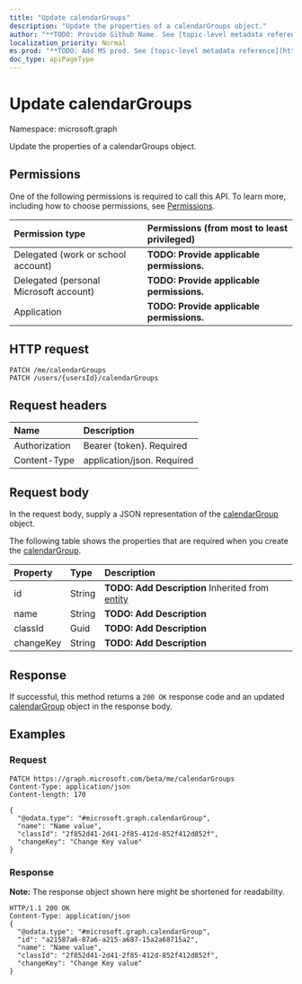```yaml
---
title: "Update calendarGroups"
description: "Update the properties of a calendarGroups object."
author: "**TODO: Provide Github Name. See [topic-level metadata reference](https://msgo.azurewebsites.net/add/document/guidelines/metadata.html#topic-level-metadata)**"
localization_priority: Normal
ms.prod: "**TODO: Add MS prod. See [topic-level metadata reference](https://msgo.azurewebsites.net/add/document/guidelines/metadata.html#topic-level-metadata)**"
doc_type: apiPageType
---
```


# Update calendarGroups

Namespace: microsoft.graph

Update the properties of a calendarGroups object.

## Permissions
One of the following permissions is required to call this API. To learn more, including how to choose permissions, see [Permissions](/concepts/permissions-reference.md).

|Permission type|Permissions (from most to least privileged)|
|:---|:---|
|Delegated (work or school account)|**TODO: Provide applicable permissions.**|
|Delegated (personal Microsoft account)|**TODO: Provide applicable permissions.**|
|Application|**TODO: Provide applicable permissions.**|

## HTTP request
<!-- {
  "blockType": "ignored"
}
-->
``` http
PATCH /me/calendarGroups
PATCH /users/{usersId}/calendarGroups
```

## Request headers
|Name|Description|
|:---|:---|
|Authorization|Bearer {token}. Required|
|Content-Type|application/json. Required|

## Request body
In the request body, supply a JSON representation of the [calendarGroup](../resources/calendargroup.md) object.

The following table shows the properties that are required when you create the [calendarGroup](../resources/calendargroup.md).

|Property|Type|Description|
|:---|:---|:---|
|id|String|**TODO: Add Description** Inherited from [entity](../resources/entity.md)|
|name|String|**TODO: Add Description**|
|classId|Guid|**TODO: Add Description**|
|changeKey|String|**TODO: Add Description**|



## Response
If successful, this method returns a `200 OK` response code and an updated [calendarGroup](../resources/calendargroup.md) object in the response body.

## Examples

### Request
<!-- {
  "blockType": "request",
  "name": "update_calendargroups"
}
-->
``` http
PATCH https://graph.microsoft.com/beta/me/calendarGroups
Content-Type: application/json
Content-length: 170

{
  "@odata.type": "#microsoft.graph.calendarGroup",
  "name": "Name value",
  "classId": "2f852d41-2d41-2f85-412d-852f412d852f",
  "changeKey": "Change Key value"
}
```

### Response
**Note:** The response object shown here might be shortened for readability.
<!-- {
  "blockType": "response",
  "truncated": true
}
-->
``` http
HTTP/1.1 200 OK
Content-Type: application/json
{
  "@odata.type": "#microsoft.graph.calendarGroup",
  "id": "a21587a6-87a6-a215-a687-15a2a68715a2",
  "name": "Name value",
  "classId": "2f852d41-2d41-2f85-412d-852f412d852f",
  "changeKey": "Change Key value"
}
```

